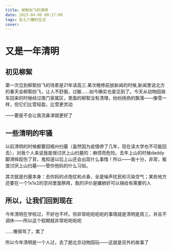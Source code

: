 ```yaml
---
title: 柳絮纷飞的清明
date: 2023-04-06 00:17:09
tags: 乱七八糟的生活
cover:
---
```

# 又是一年清明
## 初见柳絮
第一次见到柳絮纷飞的场景是21年读高三.某次晚修前放新闻的时候,新闻里说北方的春天会柳絮纷飞，让人不舒服，过敏……如今确实也是见到了。今天从动物园骑车回来的时候经过南门家属区，里面的柳絮没有清理，纷纷扬扬的飘落——像雪一样，但它们比雪轻盈，比雪更灵动

——要是不会让我流鼻涕就更好了

## 一些清明的牢骚
以前清明的时候都要回梧州扫墓（虽然因为疫情停了几年，现在读大学也不可能回去），对我个人来说我是很讨厌上山扫墓的：麻烦而危险。去年上山的时候daddy脚滑摔跤伤了背，鬼知道以后上山还会出现什么事情！所以——我十分，非常，极度讨厌上山扫墓——管你他妈的什么习俗。

其次就是扫墓本身：去你妈的点炮仗和点香，全是噪声扰民和污染空气；某些地方还要在一个1x1x2的空间里面祭拜，我的评价是嫌肺好可以捐给有需要的人

## 所以，让我们回到现在
今年清明在学校过，不好也不坏。但非常呃呃呃呃的事情就是清明是周三，并且不调休——所以这个假期就非常呃呃呃呃

……懒得骂了，累了

所以今年清明是一个人过，去了趟北京动物园玩——这就是另外的故事了
